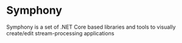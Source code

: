 # Symphony
Symphony is a set of .NET Core based libraries and tools to visually create/edit stream-processing applications
